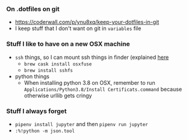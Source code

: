 ### On .dotfiles on git
   * https://coderwall.com/p/ynu8xq/keep-your-dotfiles-in-git
   * I keep stuff that I don't want on git in `variables` file

### Stuff I like to have on a new OSX machine

* `ssh` things, so I can mount ssh things in finder (explained [here](https://jonathansblog.co.uk/sshfs-mount-remote-drive-in-finder)
  * `brew cask install osxfuse`
  * `brew install sshfs`
* python things
  * When installing python 3.8 on OSX, remember to run `Applications/Python3.8/Install Certificats.command` because otherwise urllib gets cringy

### Stuff I always forget
* `pipenv install jupyter` and then `pipenv run jupyter`
* `:%!python -m json.tool`
